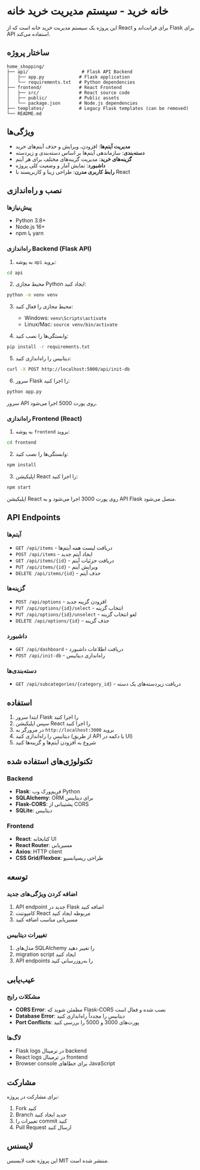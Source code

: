 # خانه خرید - سیستم مدیریت خرید خانه

این پروژه یک سیستم مدیریت خرید خانه است که از React برای فرانت‌اند و Flask برای API استفاده می‌کند.

## ساختار پروژه

```
home_shopping/
├── api/                    # Flask API Backend
│   ├── app.py             # Flask application
│   └── requirements.txt   # Python dependencies
├── frontend/              # React Frontend
│   ├── src/               # React source code
│   ├── public/            # Public assets
│   └── package.json       # Node.js dependencies
├── templates/             # Legacy Flask templates (can be removed)
└── README.md
```

## ویژگی‌ها

- **مدیریت آیتم‌ها**: افزودن، ویرایش و حذف آیتم‌های خرید
- **دسته‌بندی**: سازماندهی آیتم‌ها بر اساس دسته‌بندی و زیردسته
- **گزینه‌های خرید**: مدیریت گزینه‌های مختلف برای هر آیتم
- **داشبورد**: نمایش آمار و وضعیت کلی پروژه
- **رابط کاربری مدرن**: طراحی زیبا و کاربرپسند با React

## نصب و راه‌اندازی

### پیش‌نیازها

- Python 3.8+
- Node.js 16+
- npm یا yarn

### راه‌اندازی Backend (Flask API)

1. به پوشه `api` بروید:
```bash
cd api
```

2. محیط مجازی Python ایجاد کنید:
```bash
python -m venv venv
```

3. محیط مجازی را فعال کنید:
   - Windows: `venv\Scripts\activate`
   - Linux/Mac: `source venv/bin/activate`

4. وابستگی‌ها را نصب کنید:
```bash
pip install -r requirements.txt
```

5. دیتابیس را راه‌اندازی کنید:
```bash
curl -X POST http://localhost:5000/api/init-db
```

6. سرور Flask را اجرا کنید:
```bash
python app.py
```

سرور API روی پورت 5000 اجرا می‌شود.

### راه‌اندازی Frontend (React)

1. به پوشه `frontend` بروید:
```bash
cd frontend
```

2. وابستگی‌ها را نصب کنید:
```bash
npm install
```

3. اپلیکیشن React را اجرا کنید:
```bash
npm start
```

اپلیکیشن React روی پورت 3000 اجرا می‌شود و به API Flask متصل می‌شود.

## API Endpoints

### آیتم‌ها
- `GET /api/items` - دریافت لیست همه آیتم‌ها
- `POST /api/items` - ایجاد آیتم جدید
- `GET /api/items/{id}` - دریافت جزئیات آیتم
- `PUT /api/items/{id}` - ویرایش آیتم
- `DELETE /api/items/{id}` - حذف آیتم

### گزینه‌ها
- `POST /api/options` - افزودن گزینه جدید
- `PUT /api/options/{id}/select` - انتخاب گزینه
- `PUT /api/options/{id}/unselect` - لغو انتخاب گزینه
- `DELETE /api/options/{id}` - حذف گزینه

### داشبورد
- `GET /api/dashboard` - دریافت اطلاعات داشبورد
- `POST /api/init-db` - راه‌اندازی دیتابیس

### دسته‌بندی‌ها
- `GET /api/subcategories/{category_id}` - دریافت زیردسته‌های یک دسته

## استفاده

1. ابتدا سرور Flask را اجرا کنید
2. سپس اپلیکیشن React را اجرا کنید
3. در مرورگر به `http://localhost:3000` بروید
4. دیتابیس را راه‌اندازی کنید (از طریق API یا دکمه در UI)
5. شروع به افزودن آیتم‌ها و گزینه‌ها کنید

## تکنولوژی‌های استفاده شده

### Backend
- **Flask**: فریم‌ورک وب Python
- **SQLAlchemy**: ORM برای دیتابیس
- **Flask-CORS**: پشتیبانی از CORS
- **SQLite**: دیتابیس

### Frontend
- **React**: کتابخانه UI
- **React Router**: مسیریابی
- **Axios**: HTTP client
- **CSS Grid/Flexbox**: طراحی ریسپانسیو

## توسعه

### اضافه کردن ویژگی‌های جدید
1. API endpoint جدید در Flask اضافه کنید
2. کامپوننت React مربوطه ایجاد کنید
3. مسیریابی مناسب اضافه کنید

### تغییرات دیتابیس
1. مدل‌های SQLAlchemy را تغییر دهید
2. migration script ایجاد کنید
3. API endpoints را به‌روزرسانی کنید

## عیب‌یابی

### مشکلات رایج
- **CORS Error**: مطمئن شوید که Flask-CORS نصب شده و فعال است
- **Database Error**: دیتابیس را مجدداً راه‌اندازی کنید
- **Port Conflicts**: پورت‌های 3000 و 5000 را بررسی کنید

### لاگ‌ها
- Flask logs در ترمینال backend
- React logs در ترمینال frontend
- Browser console برای خطاهای JavaScript

## مشارکت

برای مشارکت در پروژه:
1. Fork کنید
2. Branch جدید ایجاد کنید
3. تغییرات را commit کنید
4. Pull Request ارسال کنید

## لایسنس

این پروژه تحت لایسنس MIT منتشر شده است.
